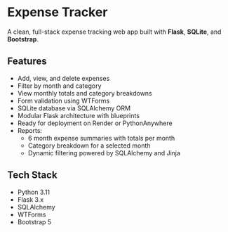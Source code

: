# Expense Tracker

A clean, full-stack expense tracking web app built with **Flask**, **SQLite**, and **Bootstrap**.

##  Features
- Add, view, and delete expenses  
- Filter by month and category  
- View monthly totals and category breakdowns  
- Form validation using WTForms  
- SQLite database via SQLAlchemy ORM  
- Modular Flask architecture with blueprints  
- Ready for deployment on Render or PythonAnywhere
- Reports:
  - 6 month expense summaries with totals per month
  - Category breakdown for a selected month
  - Dynamic filtering powered by SQLAlchemy and Jinja

##  Tech Stack
- Python 3.11  
- Flask 3.x  
- SQLAlchemy  
- WTForms  
- Bootstrap 5